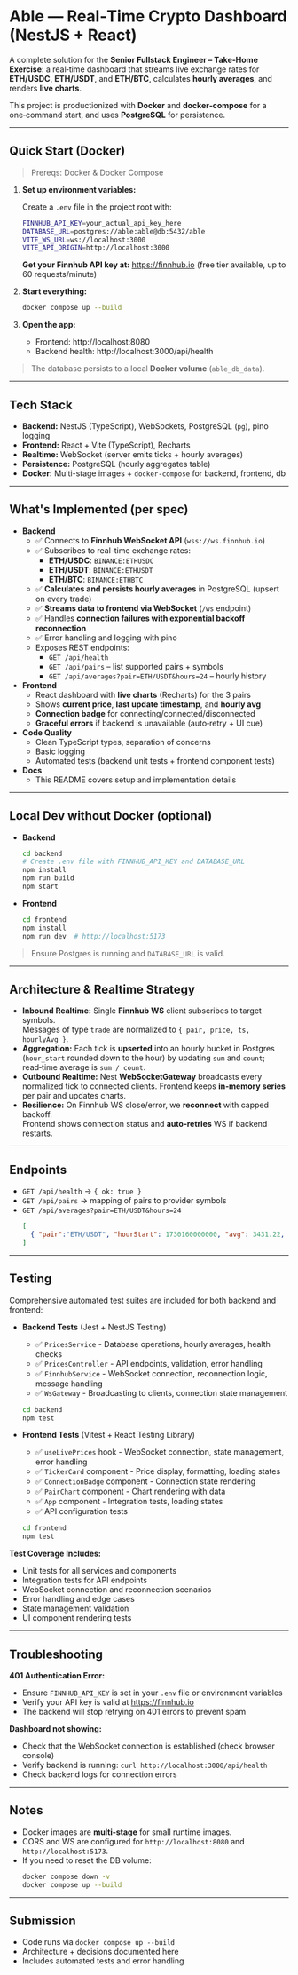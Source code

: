 # Able — Real‑Time Crypto Dashboard (NestJS + React)

A complete solution for the **Senior Fullstack Engineer – Take‑Home Exercise**: a real‑time dashboard that streams live exchange rates for **ETH/USDC**, **ETH/USDT**, and **ETH/BTC**, calculates **hourly averages**, and renders **live charts**.

This project is productionized with **Docker** and **docker‑compose** for a one‑command start, and uses **PostgreSQL** for persistence.

---

## Quick Start (Docker)

> Prereqs: Docker & Docker Compose

1. **Set up environment variables:**
   
   Create a `.env` file in the project root with:
   ```bash
   FINNHUB_API_KEY=your_actual_api_key_here
   DATABASE_URL=postgres://able:able@db:5432/able
   VITE_WS_URL=ws://localhost:3000
   VITE_API_ORIGIN=http://localhost:3000
   ```
   
   **Get your Finnhub API key at:** https://finnhub.io (free tier available, up to 60 requests/minute)

2. **Start everything:**
   ```bash
   docker compose up --build
   ```

3. **Open the app:**
   - Frontend: http://localhost:8080
   - Backend health: http://localhost:3000/api/health

> The database persists to a local **Docker volume** (`able_db_data`).

---

## Tech Stack

- **Backend:** NestJS (TypeScript), WebSockets, PostgreSQL (`pg`), pino logging
- **Frontend:** React + Vite (TypeScript), Recharts
- **Realtime:** WebSocket (server emits ticks + hourly averages)
- **Persistence:** PostgreSQL (hourly aggregates table)
- **Docker:** Multi-stage images + `docker-compose` for backend, frontend, db

---

## What's Implemented (per spec)

- **Backend**
  - ✅ Connects to **Finnhub WebSocket API** (`wss://ws.finnhub.io`) 
  - ✅ Subscribes to real-time exchange rates:
    - **ETH/USDC**: `BINANCE:ETHUSDC`
    - **ETH/USDT**: `BINANCE:ETHUSDT`
    - **ETH/BTC**: `BINANCE:ETHBTC`
  - ✅ **Calculates and persists hourly averages** in PostgreSQL (upsert on every trade)
  - ✅ **Streams data to frontend via WebSocket** (`/ws` endpoint)
  - ✅ Handles **connection failures with exponential backoff reconnection**
  - ✅ Error handling and logging with pino
  - Exposes REST endpoints:
    - `GET /api/health`
    - `GET /api/pairs` – list supported pairs + symbols
    - `GET /api/averages?pair=ETH/USDT&hours=24` – hourly history
- **Frontend**
  - React dashboard with **live charts** (Recharts) for the 3 pairs
  - Shows **current price**, **last update timestamp**, and **hourly avg**
  - **Connection badge** for connecting/connected/disconnected
  - **Graceful errors** if backend is unavailable (auto‑retry + UI cue)
- **Code Quality**
  - Clean TypeScript types, separation of concerns
  - Basic logging
  - Automated tests (backend unit tests + frontend component tests)
- **Docs**
  - This README covers setup and implementation details

---

## Local Dev without Docker (optional)

- **Backend**
  ```bash
  cd backend
  # Create .env file with FINNHUB_API_KEY and DATABASE_URL
  npm install
  npm run build
  npm start
  ```

- **Frontend**
  ```bash
  cd frontend
  npm install
  npm run dev  # http://localhost:5173
  ```

> Ensure Postgres is running and `DATABASE_URL` is valid.

---

## Architecture & Realtime Strategy

- **Inbound Realtime:** Single **Finnhub WS** client subscribes to target symbols.  
  Messages of type `trade` are normalized to `{ pair, price, ts, hourlyAvg }`.
- **Aggregation:** Each tick is **upserted** into an hourly bucket in Postgres  
  (`hour_start` rounded down to the hour) by updating `sum` and `count`; read‑time
  average is `sum / count`.
- **Outbound Realtime:** Nest **WebSocketGateway** broadcasts every normalized tick
  to connected clients. Frontend keeps **in‑memory series** per pair and updates charts.
- **Resilience:** On Finnhub WS close/error, we **reconnect** with capped backoff.  
  Frontend shows connection status and **auto‑retries** WS if backend restarts.

---

## Endpoints

- `GET /api/health` → `{ ok: true }`
- `GET /api/pairs` → mapping of pairs to provider symbols
- `GET /api/averages?pair=ETH/USDT&hours=24`
  ```json
  [
    { "pair":"ETH/USDT", "hourStart": 1730160000000, "avg": 3431.22, "count": 98 }
  ]
  ```

---

## Testing

Comprehensive automated test suites are included for both backend and frontend:

- **Backend Tests** (Jest + NestJS Testing)
  - ✅ `PricesService` - Database operations, hourly averages, health checks
  - ✅ `PricesController` - API endpoints, validation, error handling
  - ✅ `FinnhubService` - WebSocket connection, reconnection logic, message handling
  - ✅ `WsGateway` - Broadcasting to clients, connection state management
  
  ```bash
  cd backend
  npm test
  ```

- **Frontend Tests** (Vitest + React Testing Library)
  - ✅ `useLivePrices` hook - WebSocket connection, state management, error handling
  - ✅ `TickerCard` component - Price display, formatting, loading states
  - ✅ `ConnectionBadge` component - Connection state rendering
  - ✅ `PairChart` component - Chart rendering with data
  - ✅ `App` component - Integration tests, loading states
  - ✅ API configuration tests
  
  ```bash
  cd frontend
  npm test
  ```

**Test Coverage Includes:**
- Unit tests for all services and components
- Integration tests for API endpoints
- WebSocket connection and reconnection scenarios
- Error handling and edge cases
- State management validation
- UI component rendering tests

---

## Troubleshooting

**401 Authentication Error:**
- Ensure `FINNHUB_API_KEY` is set in your `.env` file or environment variables
- Verify your API key is valid at https://finnhub.io
- The backend will stop retrying on 401 errors to prevent spam

**Dashboard not showing:**
- Check that the WebSocket connection is established (check browser console)
- Verify backend is running: `curl http://localhost:3000/api/health`
- Check backend logs for connection errors

---

## Notes

- Docker images are **multi‑stage** for small runtime images.
- CORS and WS are configured for `http://localhost:8080` and `http://localhost:5173`.
- If you need to reset the DB volume:
  ```bash
  docker compose down -v
  docker compose up --build
  ```

---

## Submission

- Code runs via `docker compose up --build`
- Architecture + decisions documented here
- Includes automated tests and error handling

